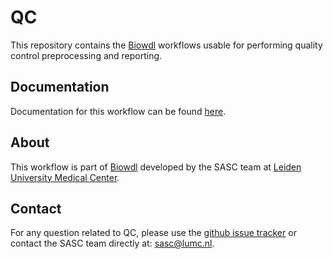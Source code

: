# QC
This repository contains the [Biowdl](https://github.com/biowdl) 
workflows usable for performing quality control preprocessing and
reporting.

## Documentation
Documentation for this workflow can be
found [here](https://biowdl.github.io/QC/).

## About
This workflow is part of [Biowdl](https://github.com/biowdl) developed by the
SASC team at [Leiden University Medical Center](https://www.lumc.nl/).

## Contact
<p>
  <!-- Obscure e-mail address for spammers -->
For any question related to QC, please use the
<a href="https://github.com/biowdl/QC/issues">github issue tracker</a>
or contact the SASC team directly at: 
<a href="&#109;&#97;&#105;&#108;&#116;&#111;&#58;&#115;&#97;&#115;&#99;&#64;&#108;&#117;&#109;&#99;&#46;&#110;&#108;">
&#115;&#97;&#115;&#99;&#64;&#108;&#117;&#109;&#99;&#46;&#110;&#108;</a>.
</p>
